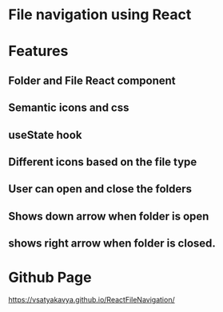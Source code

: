 # File navigation using React

# Features
## Folder and File React component
## Semantic icons and css
## useState hook
## Different icons based on the file type
## User can open and close the folders 
## Shows down arrow when folder is open
## shows right arrow when folder is closed.

# Github Page
 https://vsatyakavya.github.io/ReactFileNavigation/
